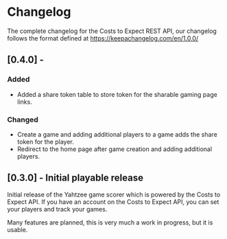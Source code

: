 # Changelog

The complete changelog for the Costs to Expect REST API, our changelog follows the format defined at https://keepachangelog.com/en/1.0.0/

## [0.4.0] - 
### Added
- Added a share token table to store token for the sharable gaming page links.

### Changed
- Create a game and adding additional players to a game adds the share token for the player.
- Redirect to the home page after game creation and adding additional players.

## [0.3.0] - Initial playable release

Initial release of the Yahtzee game scorer which is powered by the Costs to Expect API. If you have an 
account on the Costs to Expect API, you can set your players and track your games.

Many features are planned, this is very much a work in progress, but it is usable.